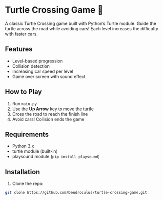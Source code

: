 # Turtle Crossing Game 🐢

A classic Turtle Crossing game built with Python’s Turtle module. Guide the turtle across the road while avoiding cars! Each level increases the difficulty with faster cars.

## Features
- Level-based progression
- Collision detection
- Increasing car speed per level
- Game over screen with sound effect

## How to Play
1. Run `main.py`
2. Use the **Up Arrow** key to move the turtle
3. Cross the road to reach the finish line
4. Avoid cars! Collision ends the game

## Requirements
- Python 3.x
- turtle module (built-in)
- playsound module (`pip install playsound`)

## Installation
1. Clone the repo:
```bash
git clone https://github.com/Dendroculus/turtle-crossing-game.git
